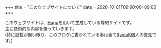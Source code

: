 +++
title = "このウェブサイトについて"
date = 2020-10-01T00:00:00+09:00
+++

このウェブサイトは、[Hugo](https://gohugo.io/)を用いて生成している静的サイトです。  
主に技術的な内容を扱っていきます。  
(特に記載が無い限り、このブログに書かれている事は全て[RyotaK](https://twitter.com/intent/user?user_id=1114004787324805120)個人の意見です。)
